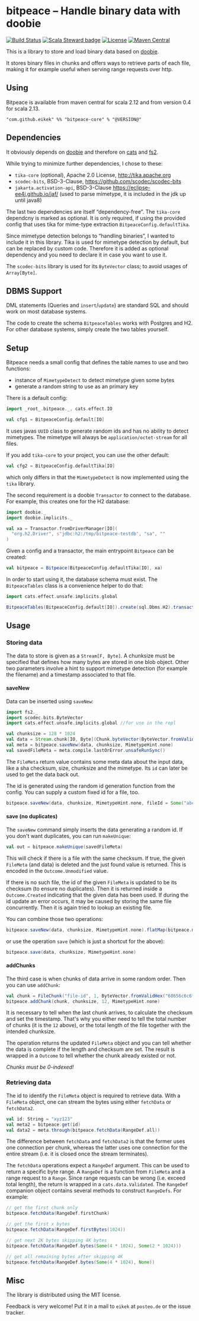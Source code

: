# bitpeace – Handle binary data with doobie

[![Build Status](https://img.shields.io/travis/eikek/bitpeace/master?style=flat-square)](https://travis-ci.org/eikek/bitpeace)
[![Scala Steward badge](https://img.shields.io/badge/Scala_Steward-helping-blue.svg?style=flat-square&logo=data:image/png;base64,iVBORw0KGgoAAAANSUhEUgAAAA4AAAAQCAMAAAARSr4IAAAAVFBMVEUAAACHjojlOy5NWlrKzcYRKjGFjIbp293YycuLa3pYY2LSqql4f3pCUFTgSjNodYRmcXUsPD/NTTbjRS+2jomhgnzNc223cGvZS0HaSD0XLjbaSjElhIr+AAAAAXRSTlMAQObYZgAAAHlJREFUCNdNyosOwyAIhWHAQS1Vt7a77/3fcxxdmv0xwmckutAR1nkm4ggbyEcg/wWmlGLDAA3oL50xi6fk5ffZ3E2E3QfZDCcCN2YtbEWZt+Drc6u6rlqv7Uk0LdKqqr5rk2UCRXOk0vmQKGfc94nOJyQjouF9H/wCc9gECEYfONoAAAAASUVORK5CYII=)](https://scala-steward.org)
[![License](https://img.shields.io/github/license/eikek/bitpeace.svg?style=flat-square&color=steelblue)](https://github.com/eikek/bitpeace/blob/master/LICENSE.txt)
[![Maven Central](https://img.shields.io/maven-central/v/com.github.eikek/bitpeace-core_2.13?color=blue&style=flat-square)](https://search.maven.org/artifact/com.github.eikek/bitpeace-core_2.13)

This is a library to store and load binary data based on
[doobie](https://github.com/tpolecat/doobie).

It stores binary files in chunks and offers ways to retrieve parts of
each file, making it for example useful when serving range requests
over http.


## Using

Bitpeace is available from maven central for scala 2.12 and from
version 0.4 for scala 2.13.

```
"com.github.eikek" %% "bitpeace-core" % "@VERSION@"
```


## Dependencies

It obviously depends on [doobie](https://github.com/tpolecat/doobie)
and therefore on [cats](http://typelevel.org/cats/) and
[fs2](https://github.com/functional-streams-for-scala/fs2).

While trying to minimize further dependencies, I chose to these:

- `tika-core` (optional), Apache 2.0 License, http://tika.apache.org
- `scodec-bits`, BSD-3-Clause, https://github.com/scodec/scodec-bits
- `jakarta.activation-api`, BSD-3-Clause
  https://eclipse-ee4j.github.io/jaf/ (used to parse mimetype, it is
  included in the jdk up until java8)

The last two dependencies are itself “dependency-free”. The
`tika-core` dependcny is marked as optional. It is only required, if
using the provided config that uses tika for mime-type extraction
`BitpeaceConfig.defaultTika`.

Since mimetype detection belongs to “handling binaries”, I wanted to
include it in this library. Tika is used for mimetype detection by
default, but can be replaced by custom code. Therefore it is added as
optional dependency and you need to declare it in case you want to use
it.

The `scodec-bits` library is used for its `ByteVector` class; to avoid
usages of `Array[Byte]`.

## DBMS Support

DML statements (Queries and `insert`/`update`) are standard SQL and
should work on most database systems.

The code to create the schema `BitpeaceTables` works with Postgres and
H2. For other database systems, simply create the two tables yourself.


## Setup

Bitpeace needs a small config that defines the table names
to use and two functions:

- instance of `MimetypeDetect` to detect mimetype given some bytes
- generate a random string to use as an primary key

There is a default config:

```scala mdoc
import _root_.bitpeace._, cats.effect.IO

val cfg1 = BitpeaceConfig.default[IO]
```

It uses javas `UUID` class to generate random ids and has no ability
to detect mimetypes. The mimetype will always be
`application/octet-stream` for all files.

If you add `tika-core` to your project, you can use the other default:

```scala mdoc
val cfg2 = BitpeaceConfig.defaultTika[IO]
```

which only differs in that the `MimetypeDetect` is now implemented
using the `tika` library.

The second requirement is a doobie `Transactor` to connect to the
database. For example, this creates one for the H2 database:

```scala mdoc
import doobie._
import doobie.implicits._

val xa = Transactor.fromDriverManager[IO](
  "org.h2.Driver", s"jdbc:h2:/tmp/bitpeace-testdb", "sa", ""
)
```

Given a config and a transactor, the main entrypoint `Bitpeace` can be created:

```scala mdoc
val bitpeace = Bitpeace(BitpeaceConfig.defaultTika[IO], xa)
```

In order to start using it, the database schema must exist. The
`BitpeaceTables` class is a convenience helper to do that:

```scala mdoc
import cats.effect.unsafe.implicits.global

BitpeaceTables(BitpeaceConfig.default[IO]).create(sql.Dbms.H2).transact(xa).unsafeRunSync()
```


## Usage

### Storing data

The data to store is given as a `Stream[F, Byte]`. A chunksize must be
specified that defines how many bytes are stored in one blob
object. Other two parameters involve a hint to support mimetype
detection (for example the filename) and a timestamp associated to
that file.

#### saveNew

Data can be inserted using `saveNew`:

```scala mdoc
import fs2._
import scodec.bits.ByteVector
import cats.effect.unsafe.implicits.global //for use in the repl

val chunksize = 128 * 1024
val data = Stream.chunk[IO, Byte](Chunk.byteVector(ByteVector.fromValidHex("68656c6c6f20776f726c64")))
val meta = bitpeace.saveNew(data, chunksize, MimetypeHint.none)
val savedFileMeta = meta.compile.lastOrError.unsafeRunSync()
```

The `FileMeta` return value contains some meta data about the input
data, like a sha checksum, size, chunksize and the mimetype. Its `id`
can later be used to get the data back out.

The id is generated using the random id generation function from the
config. You can supply a custom fixed id for a file, too.

```scala mdoc
bitpeace.saveNew(data, chunksize, MimetypeHint.none, fileId = Some("abc123"))
```

#### save (no duplicates)

The `saveNew` command simply inserts the data generating a random
id. If you don't want duplicates, you can run `makeUnique`:

```scala mdoc
val out = bitpeace.makeUnique(savedFileMeta)
```

This will check if there is a file with the same checksum. If true,
the given `FileMeta` (and data) is deleted and the just found value is
returned. This is encoded in the `Outcome.Unmodified` value.

If there is no such file, the id of the given `FileMeta` is updated to
be its checksum (to ensure no duplicates). Then it is returned inside
a `Outcome.Created` indicating that the given data has been used. If
during the id update an error occurs, it may be caused by storing the
same file concurrently. Then it is again tried to lookup an existing
file.

You can combine those two operations:

```scala mdoc
bitpeace.saveNew(data, chunksize, MimetypeHint.none).flatMap(bitpeace.makeUnique)
```

or use the operation `save` (which is just a shortcut for the above):

```scala mdoc
bitpeace.save(data, chunksize, MimetypeHint.none)
```

#### addChunks

The third case is when chunks of data arrive in some random
order. Then you can use `addChunk`:

```scala mdoc
val chunk = FileChunk("file-id", 1, ByteVector.fromValidHex("68656c6c6f20776f726c64"))
bitpeace.addChunk(chunk, chunksize, 12, MimetypeHint.none)
```

It is necessary to tell when the last chunk arrives, to calculate the
checksum and set the timestamp. That's why you either need to tell the
total number of chunks (it is the `12` above), or the total length of
the file together with the intended chunksize.

The operation returns the updated `FileMeta` object and you can tell
whether the data is complete if the length and checksum are set. The
result is wrapped in a `Outcome` to tell whether the chunk already
existed or not.

_Chunks must be 0-indexed!_

### Retrieving data

The id to identify the `FileMeta` object is required to retrieve
data. With a `FileMeta` object, one can stream the bytes using either
`fetchData` or `fetchData2`.

```scala mdoc
val id: String = "xyz123"
val meta2 = bitpeace.get(id)
val data2 = meta.through(bitpeace.fetchData(RangeDef.all))
```

The difference between `fetchData` and `fetchData2` is that the former
uses one connection per chunk, whereas the latter uses one connection
for the entire stream (i.e. it is closed once the stream terminates).

The `fetchData` operations expect a `RangeDef` argument. This can be
used to return a specific byte range. A `RangeDef` is a function from
`FileMeta` and a range request to a `Range`. Since range requests can
be wrong (i.e. exceed total length), the return is wrapped in a
`cats.data.Validated`. The `RangeDef` companion object contains
several methods to construct `RangeDefs`. For example:

```scala mdoc
// get the first chunk only
bitpeace.fetchData(RangeDef.firstChunk)

// get the first x bytes
bitpeace.fetchData(RangeDef.firstBytes(1024))

// get next 2K bytes skipping 4K bytes
bitpeace.fetchData(RangeDef.bytes(Some(4 * 1024), Some(2 * 1024)))

// get all remaining bytes after skipping 4K
bitpeace.fetchData(RangeDef.bytes(Some(4 * 1024), None))
```


## Misc

The library is distributed using the MIT license.

Feedback is very welcome! Put it in a mail to `eikek` at `posteo.de`
or the issue tracker.
